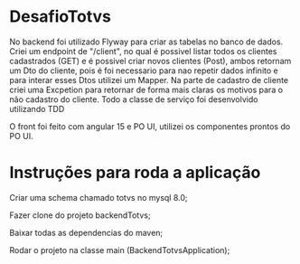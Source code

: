 # DesafioTotvs

No backend foi utilizado Flyway para criar as tabelas no banco de dados. Criei um endpoint de "/client", no qual é possivel listar todos os clientes cadastrados (GET) e é possivel criar novos clientes (Post), ambos retornam um Dto do cliente,
pois é foi necessario para nao repetir dados infinito e para interar esses Dtos utilizei um Mapper. Na parte de cadastro de cliente criei uma Excpetion para retornar de forma mais claras os motivos para o não cadastro do cliente. Todo a classe de
serviço foi desenvolvido utilizando TDD

O front foi feito com angular 15 e PO UI, utilizei os componentes prontos do PO UI.

# Instruções para roda a aplicação

  Criar uma schema chamado totvs no mysql 8.0;

  Fazer clone do projeto backendTotvs;

  Baixar todas as dependencias do maven;

  Rodar o projeto na classe main (BackendTotvsApplication);



